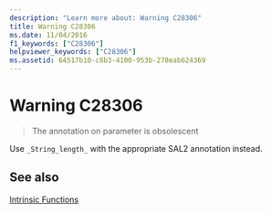 ```yaml
---
description: "Learn more about: Warning C28306"
title: Warning C28306
ms.date: 11/04/2016
f1_keywords: ["C28306"]
helpviewer_keywords: ["C28306"]
ms.assetid: 64517b10-c8b3-4100-953b-278eab624369
---
```

# Warning C28306

> The annotation on parameter is obsolescent

Use `_String_length_` with the appropriate SAL2 annotation instead.

## See also

[Intrinsic Functions](./intrinsic-functions.md)
